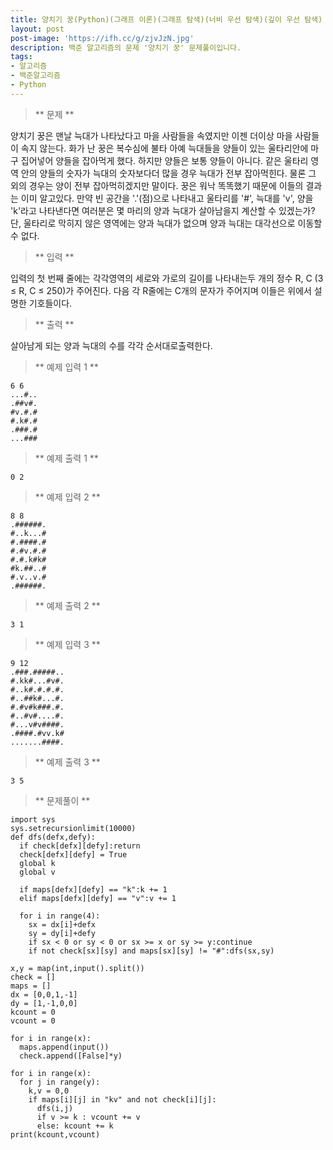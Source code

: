 ```yaml
---
title: 양치기 꿍(Python)(그래프 이론)(그래프 탐색)(너비 우선 탐색)(깊이 우선 탐색)
layout: post
post-image: 'https://ifh.cc/g/zjvJzN.jpg'
description: 백준 알고리즘의 문제 '양치기 꿍' 문제풀이입니다.
tags:
- 알고리즘
- 백준알고리즘
- Python
---
```



>** 문제 **

양치기 꿍은 맨날 늑대가 나타났다고 마을 사람들을 속였지만 이젠 더이상 마을 사람들이 속지 않는다. 화가 난 꿍은 복수심에 불타 아예 늑대들을 양들이 있는 울타리안에 마구 집어넣어 양들을 잡아먹게 했다.
하지만 양들은 보통 양들이 아니다. 같은 울타리 영역 안의 양들의 숫자가 늑대의 숫자보다더 많을 경우 늑대가 전부 잡아먹힌다. 물론 그 외의 경우는 양이 전부 잡아먹히겠지만 말이다.
꿍은 워낙 똑똑했기 때문에 이들의 결과는 이미 알고있다. 만약 빈 공간을 '.'(점)으로 나타내고 울타리를 '#', 늑대를 'v', 양을 'k'라고 나타낸다면 여러분은 몇 마리의 양과 늑대가 살아남을지 계산할 수 있겠는가?
단, 울타리로 막히지 않은 영역에는 양과 늑대가 없으며 양과 늑대는 대각선으로 이동할 수 없다.

>** 입력 **

입력의 첫 번째 줄에는 각각영역의 세로와 가로의 길이를 나타내는두 개의 정수 R, C (3 ≤ R, C ≤ 250)가 주어진다.
다음 각 R줄에는 C개의 문자가 주어지며 이들은 위에서 설명한 기호들이다.

>** 출력 **

살아남게 되는 양과 늑대의 수를 각각 순서대로출력한다.

>** 예제 입력 1 **

	6 6
	...#..
	.##v#.
	#v.#.#
	#.k#.#
	.###.#
	...###

>** 예제 출력 1 **

	0 2

>** 예제 입력 2 **

	8 8
	.######.
	#..k...#
	#.####.#
	#.#v.#.#
	#.#.k#k#
	#k.##..#
	#.v..v.#
	.######.

>** 예제 출력 2 **

	3 1

>** 예제 입력 3 **

	9 12
	.###.#####..
	#.kk#...#v#.
	#..k#.#.#.#.
	#..##k#...#.
	#.#v#k###.#.
	#..#v#....#.
	#...v#v####.
	.####.#vv.k#
	.......####.

>** 예제 출력 3 **

	3 5

>** 문제풀이 **

	import sys
	sys.setrecursionlimit(10000)
	def dfs(defx,defy):
	  if check[defx][defy]:return
	  check[defx][defy] = True
	  global k
	  global v
	
	  if maps[defx][defy] == "k":k += 1
	  elif maps[defx][defy] == "v":v += 1
	
	  for i in range(4):
	    sx = dx[i]+defx
	    sy = dy[i]+defy
	    if sx < 0 or sy < 0 or sx >= x or sy >= y:continue
	    if not check[sx][sy] and maps[sx][sy] != "#":dfs(sx,sy)
	
	x,y = map(int,input().split())
	check = []
	maps = []
	dx = [0,0,1,-1]
	dy = [1,-1,0,0]
	kcount = 0
	vcount = 0
	
	for i in range(x):
	  maps.append(input())
	  check.append([False]*y)
	
	for i in range(x):
	  for j in range(y):
	    k,v = 0,0
	    if maps[i][j] in "kv" and not check[i][j]:
	      dfs(i,j)
	      if v >= k : vcount += v
	      else: kcount += k
	print(kcount,vcount)
